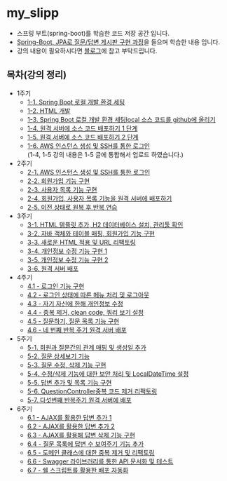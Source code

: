 # my_slipp
- 스프링 부트(spring-boot)를 학습한 코드 저장 공간 입니다.
- [Spring-Boot, JPA로 질문/답변 게시판 구현 과정](https://www.youtube.com/watch?v=RvWC4njEKUY&list=PLqaSEyuwXkSppQAjwjXZgKkjWbFoUdNXC&index=7)을 들으며 학습한 내용 입니다. 
- 강의 내용이 필요하시다면 [블로그](https://pbg0205.tistory.com/category/Programming/Spring-boot)에 참고 부탁드립니다.

## 목차(강의 정리)
- 1주기
    - [1-1. Spring Boot 로컬 개발 환경 세팅](https://pbg0205.tistory.com/14?category=850277)
    - [1-2. HTML 개발](https://pbg0205.tistory.com/18?category=850277)
    - [1-3. Spring Boot 로컬 개발 환경 세팅local 소스 코드를 github에 올리기](https://pbg0205.tistory.com/19?category=850277)
    - [1-4. 원격 서버에 소스 코드 배포하기 1 단계](https://pbg0205.tistory.com/21?category=850277)
    - [1-5. 원격 서버에 소스 코드 배포하기 2 단계](https://pbg0205.tistory.com/31?category=850277)
    - [1-6. AWS 인스턴스 생성 및 SSH를 통한 로그인](https://pbg0205.tistory.com/21?category=850277)   
    (1-4, 1-5 강의 내용은 1-5 글에 통합해서 업로드 하였습니다.)
- 2주기
    - [2-1. AWS 인스턴스 생성 및 SSH를 통한 로그인](https://pbg0205.tistory.com/28?category=850277)
    - [2-2. 회원가입 기능 구현](https://pbg0205.tistory.com/29?category=850277)
    - [2-3. 사용자 목록 기능 구현](https://pbg0205.tistory.com/30?category=850277)
    - [2-4. 회원가입, 사용자 목록 기능을 원격 서버에 배포하기]()
    - [2-5. 이전 상태로 원복 후 반복 연습](https://pbg0205.tistory.com/35?category=850277)
- 3주기
    - [3-1. HTML 템플릿 추가, H2 데이터베이스 설치, 관리툴 확인](https://pbg0205.tistory.com/40?category=850277)
    - [3-2. 자바 객체와 테이블 매핑, 회원가입 기능 구현]()
    - [3-3. 새로운 HTML 적용 및 URL 리팩토링](https://pbg0205.tistory.com/42?category=850277)
    - [3-4. 개인정보 수정 기능 구현 1](https://pbg0205.tistory.com/43?category=850277)
    - [3-5. 개인정보 수정 기능 구현 2](https://pbg0205.tistory.com/44?category=850277)
    - [3-6. 원격 서버 배포](https://pbg0205.tistory.com/45?category=850277)
- 4주기
    - [4.1 - 로그인 기능 구현](https://pbg0205.tistory.com/54?category=850277)
    - [4.2 - 로그인 상태에 따른 메뉴 처리 및 로그아웃](https://pbg0205.tistory.com/59?category=850277)
    - [4.3 - 자기 자신에 한해 개인정보 수정](https://pbg0205.tistory.com/60?category=850277)
    - [4.4 - 중복 제거, clean code, 쿼리 보기 설정](https://pbg0205.tistory.com/61?category=850277)
    - [4.5 - 질문하기, 질문 목록 기능 구현](https://pbg0205.tistory.com/62?category=850277)
    - [4.6 - 네 번째 반복 주기 원격 서버 배포](https://pbg0205.tistory.com/63?category=850277)
- 5주기
   - [5-1. 회원과 질문간의 관계 매핑 및 생성일 추가](https://pbg0205.tistory.com/68?category=850277)
   - [5-2. 질문 상세보기 기능](https://pbg0205.tistory.com/69?category=850277)
   - [5-3. 질문 수정, 삭제 기능 구현](https://pbg0205.tistory.com/70?category=850277)
   - [5-4. 수정/삭제 기능에 대한 보안 처리 및 LocalDateTime 설정](https://pbg0205.tistory.com/71?category=850277)
   - [5-5. 답변 추가 및 목록 기능 구현](https://pbg0205.tistory.com/72?category=850277)
   - [5-6. QuestionController중복 코드 제거 리팩토링](https://pbg0205.tistory.com/73?category=850277)
   - [5-7. 다섯번쨰 반복주기 원격 서버에 배포]()
- 6주기
    - [6.1 - AJAX를 활용한 답변 추가 1](https://pbg0205.tistory.com/74?category=850277)
    - [6.2 - AJAX를 활용한 답변 추가 2](https://pbg0205.tistory.com/75?category=850277)
    - [6.3 - AJAX를 활용해 답변 삭제 기능 구현](https://pbg0205.tistory.com/76?category=850277)
    - [6.4 - 질문 목록에 답변 수 보여주기 기능 추가](https://pbg0205.tistory.com/77?category=850277)
    - [6.5 - 도메인 클래스에 대한 중복 제거 및 리팩토링](https://pbg0205.tistory.com/78?category=850277)
    - [6.6 - Swagger 라이브러리를 통한 API 문서화 및 테스트](https://pbg0205.tistory.com/79?category=850277)
    - [6.7 - 쉘 스크립트를 활용한 배포 자동화]()
